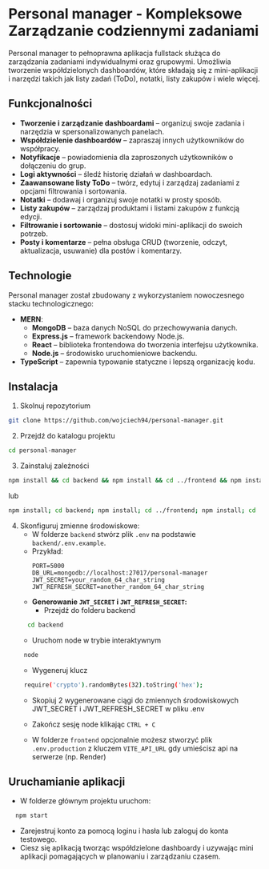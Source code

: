 # Personal manager - Kompleksowe Zarządzanie codziennymi zadaniami

Personal manager to pełnoprawna aplikacja fullstack służąca do zarządzania zadaniami indywidualnymi oraz grupowymi. Umożliwia tworzenie współdzielonych dashboardów, które składają się z mini-aplikacji i narzędzi takich jak listy zadań (ToDo), notatki, listy zakupów i wiele więcej.

## Funkcjonalności

- **Tworzenie i zarządzanie dashboardami** – organizuj swoje zadania i narzędzia w spersonalizowanych panelach.
- **Współdzielenie dashboardów** – zapraszaj innych użytkowników do współpracy.
- **Notyfikacje** – powiadomienia dla zaproszonych użytkowników o dołączeniu do grup.
- **Logi aktywności** – śledź historię działań w dashboardach.
- **Zaawansowane listy ToDo** – twórz, edytuj i zarządzaj zadaniami z opcjami filtrowania i sortowania.
- **Notatki** – dodawaj i organizuj swoje notatki w prosty sposób.
- **Listy zakupów** – zarządzaj produktami i listami zakupów z funkcją edycji.
- **Filtrowanie i sortowanie** – dostosuj widoki mini-aplikacji do swoich potrzeb.
- **Posty i komentarze** – pełna obsługa CRUD (tworzenie, odczyt, aktualizacja, usuwanie) dla postów i komentarzy.

## Technologie

Personal manager został zbudowany z wykorzystaniem nowoczesnego stacku technologicznego:
- **MERN**:
  - **MongoDB** – baza danych NoSQL do przechowywania danych.
  - **Express.js** – framework backendowy Node.js.
  - **React** – biblioteka frontendowa do tworzenia interfejsu użytkownika.
  - **Node.js** – środowisko uruchomieniowe backendu.
- **TypeScript** – zapewnia typowanie statyczne i lepszą organizację kodu.

## Instalacja

1. Skolnuj repozytorium
```bash
git clone https://github.com/wojciech94/personal-manager.git
```
2. Przejdź do katalogu projektu
```bash
cd personal-manager
```
3. Zainstaluj zależności
```bash
npm install && cd backend && npm install && cd ../frontend && npm install && cd ..
```
lub
```bash
npm install; cd backend; npm install; cd ../frontend; npm install; cd ..
```
4. Skonfiguruj zmienne środowiskowe:
   - W folderze `backend` stwórz plik `.env` na podstawie `backend/.env.example`.
   - Przykład:
     ```
     PORT=5000
     DB_URL=mongodb://localhost:27017/personal-manager
     JWT_SECRET=your_random_64_char_string
     JWT_REFRESH_SECRET=another_random_64_char_string
     ```
   - **Generowanie `JWT_SECRET` i `JWT_REFRESH_SECRET`:**
     - Przejdź do folderu backend 
    ```bash
      cd backend
    ```
     - Uruchom node w trybie interaktywnym
     ```bash
      node
     ``` 
     - Wygeneruj klucz
     ```bash
      require('crypto').randomBytes(32).toString('hex');
    ```
     - Skopiuj 2 wygenerowane ciągi do zmiennych środowiskowych JWT_SECRET i JWT_REFRESH_SECRET w pliku .env
     - Zakończ sesję node klikając `CTRL + C`

     - W folderze  `frontend` opcjonalnie możesz stworzyć plik `.env.production` z kluczem `VITE_API_URL` gdy umieścisz api na serwerze (np. Render)

## Uruchamianie aplikacji
  - W folderze głównym projektu uruchom:
  ```bash
    npm start
  ```
  - Zarejestruj konto za pomocą loginu i hasła lub zaloguj do konta testowego.
  - Ciesz się aplikacją tworząc współdzielone dashboardy i uzywając mini aplikacji pomagających w planowaniu i zarządzaniu czasem.
  
